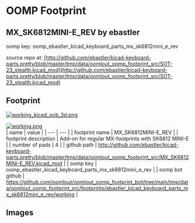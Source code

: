 # OOMP Footprint  
## MX_SK6812MINI-E_REV  by ebastler  
  
oomp key: oomp_ebastler_kicad_keyboard_parts_mx_sk6812mini_e_rev  
  
source repo at: [http://github.com/ebastler/kicad-keyboard-parts.pretty/blob/master/tmp/data/oomlout_oomp_footprint_src/SOT-23_stealth.kicad_mod](http://github.com/ebastler/kicad-keyboard-parts.pretty/blob/master/tmp/data/oomlout_oomp_footprint_src/SOT-23_stealth.kicad_mod)  
## Footprint  
  
[![working_kicad_pcb_3d.png](working_kicad_pcb_3d_600.png)](working_kicad_pcb_3d.png)  
  
[![working.png](working_600.png)](working.png)  
| name | value | 
| --- | --- | 
| footprint name | MX_SK6812MINI-E_REV | 
| footprint description | Add-on for regular MX-footprints with SK6812 MINI-E | 
| number of pads | 4 | 
| github path | http://github.com/ebastler/kicad-keyboard-parts.pretty/blob/master/tmp/data/oomlout_oomp_footprint_src/MX_SK6812MINI-E_REV.kicad_mod | 
| oomp key | oomp_ebastler_kicad_keyboard_parts_mx_sk6812mini_e_rev | 
| oomp bot github | https://github.com/oomlout/oomlout_oomp_footprint_bot/tree/main/tmp/data/oomlout_oomp_footprint_src/footprints/ebastler_kicad_keyboard_parts_mx_sk6812mini_e_rev/working | 
## Images  
